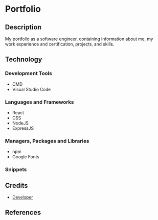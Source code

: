 # Portfolio

## Description

My portfolio as a software engineer, containing information about me, my work
experience and certification, projects, and skills.

## Technology

### Development Tools

- CMD
- Visual Studio Code

### Languages and Frameworks

- React
- CSS
- NodeJS
- ExpressJS

### Managers, Packages and Libraries

- npm
- Google Fonts

### Snippets

## Credits

- [Developer](https://github.com/lyndonpanton)

## References

